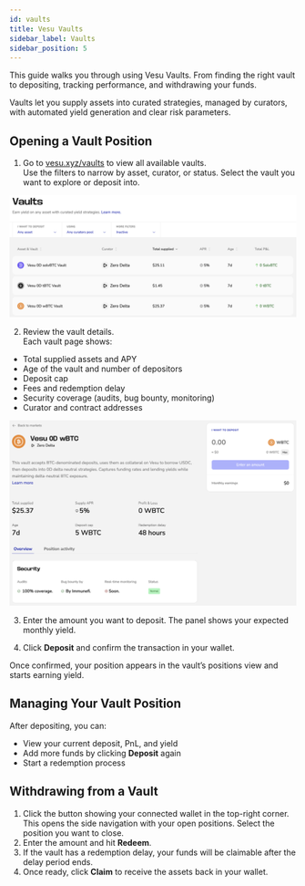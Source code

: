 ```yaml
---
id: vaults
title: Vesu Vaults
sidebar_label: Vaults
sidebar_position: 5
---
```


This guide walks you through using Vesu Vaults. From finding the right vault to depositing, tracking performance, and withdrawing your funds.  

Vaults let you supply assets into curated strategies, managed by curators, with automated yield generation and clear risk parameters.


## Opening a Vault Position

1. Go to [vesu.xyz/vaults](https://vesu.xyz/vaults) to view all available vaults.  
Use the filters to narrow by asset, curator, or status. Select the vault you want to explore or deposit into.  

![vaults-1.png](images/vaults-1.png)

2. Review the vault details.  
Each vault page shows:
- Total supplied assets and APY  
- Age of the vault and number of depositors 
- Deposit cap 
- Fees and redemption delay  
- Security coverage (audits, bug bounty, monitoring)  
- Curator and contract addresses  

![vaults-2.png](images/vaults-2.png)

3. Enter the amount you want to deposit. The panel shows your expected monthly yield.

4. Click **Deposit** and confirm the transaction in your wallet.  

Once confirmed, your position appears in the vault’s positions view and starts earning yield.  


## Managing Your Vault Position

After depositing, you can:
- View your current deposit, PnL, and yield  
- Add more funds by clicking **Deposit** again  
- Start a redemption process


## Withdrawing from a Vault

1. Click the button showing your connected wallet in the top-right corner.
This opens the side navigation with your open positions. Select the position you want to close. 
2. Enter the amount and hit **Redeem**.
2. If the vault has a redemption delay, your funds will be claimable after the delay period ends.  
3. Once ready, click **Claim** to receive the assets back in your wallet.  

